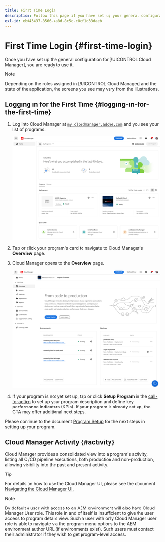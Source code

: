 ```yaml
---
title: First Time Login
description: Follow this page if you have set up your general configurations and you are ready to use Cloud Manager for the first time.
exl-id: eb043437-8566-4a8d-8c5c-c8cf1d33daeb
---
```


# First Time Login {#first-time-login}

Once you have set up the general configuration for [!UICONTROL Cloud Manager], you are ready to use it.

>[!NOTE]
>
>Depending on the roles assigned in [!UICONTROL Cloud Manager] and the state of the application, the screens you see may vary from the illustrations.

## Logging in for the First Time {#logging-in-for-the-first-time}

1. Log into Cloud Manager at [`my.cloudmanager.adobe.com`](https://my.cloudmanager.adobe.com/) and you see your list of programs.

   ![Cloud Manager console](/help/assets/cloud-manager-console.png)

1. Tap or click your program's card to navigate to Cloud Manager's **Overview** page. 

1. Cloud Manager opens to the **Overview** page.

   ![Cloud Manager overview page](/help/assets/program-overview-page.png)

1. If your program is not yet set up, tap or click **Setup Program** in the [call-to-action](/help/getting-started/navigation.md#cta) to set up your program description and define key performance indicators (KPIs). If your program is already set up, the CTA may offer additional next steps.

Please continue to the document [Program Setup](/help/getting-started/program-setup.md) for the next steps in setting up your program.

## Cloud Manager Activity {#activity}

Cloud Manager provides a consolidated view into a program's activity, listing all CI/CD pipeline executions, both production and non-production, allowing visibility into the past and present activity.

>[!TIP]
>
>For details on how to use the Cloud Manager UI, please see the document [Navigating the Cloud Manager UI.](/help/getting-started/navigation.md)

>[!NOTE]
>
>By default a user with access to an AEM environment will also have Cloud Manager User role. This role in and of itself is insufficient to give the user access to program details view. Such a user with only Cloud Manager user role is able to navigate via the program menu options to the AEM environment author URL (if environments exist). Such users must contact their administrator if they wish to get program-level access.
